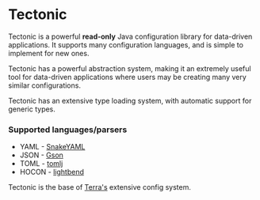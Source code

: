 # Tectonic
Tectonic is a powerful **read-only** Java configuration library for
data-driven applications. It supports many configuration languages, and
is simple to implement for new ones.

Tectonic has a powerful abstraction system, making it an extremely useful
tool for data-driven applications where users may be creating many very similar
configurations.

Tectonic has an extensive type loading system, with automatic support for
generic types.

### Supported languages/parsers

* YAML - [SnakeYAML](https://github.com/asomov/snakeyaml)
* JSON - [Gson](https://github.com/google/gson)
* TOML - [tomlj](https://github.com/tomlj/tomlj)
* HOCON - [lightbend](https://github.com/lightbend/config)

Tectonic is the base of [Terra's](https://github.com/PolyhedralDev/Terra)
extensive config system.  
